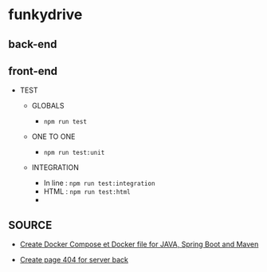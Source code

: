 # funkydrive

## back-end

## front-end

* TEST
  * GLOBALS
    * ```npm run test```
  * ONE TO ONE
    * ```npm run test:unit```   
    
  * INTEGRATION
    * In line : ```npm run test:integration```
    * HTML : ```npm run test:html```
    * 
## SOURCE

- [Create Docker Compose et Docker file for JAVA, Spring Boot and Maven](https://dev.to/tienbku/docker-compose-spring-boot-and-postgres-example-4l82)

- [Create page 404 for server back](https://blog.openreplay.com/creating-a-custom-404-error-page/)

